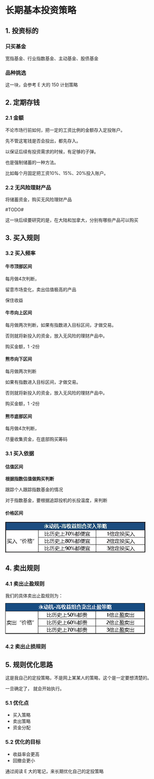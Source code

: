 # 长期基本投资策略



## 1. 投资标的



### 只买基金

宽指基金、行业指数基金、主动基金、股债基金



### 品种挑选

这一块，会参考 E 大的 150 计划策略



## 2. 定期存钱



### 2.1 金额

不论市场行前如何，把一定的工资比例的金额存入定投账户。

先不管这笔钱是否会投出，都先存入。

以保证后续有投资需求的时候，有足够的子弹。

也是强制储蓄的一种方法。

比如每个月固定把工资10%、15%、20%投入账户。



### 2.2 无风险理财产品

将储蓄资金，购买无风险理财产品

#TODO#

这一块后续要研究的是，在大陆和加拿大，分别有哪些产品可以购买



## 3. 买入规则



### 3.2 买入频率



#### 牛市顶部区间

每月做4次判断，

留意市场变化，卖出估值极高的产品

保住收益



#### 牛市向上区间

每月做两次判断，如果有指数进入目标区间，才做交易。

否则就将新投入的资金，放入无风险的理财产品中。

购买金额，1 -2份



#### 熊市向下区间

每月做两次判断

如果有指数进入目标区间，才做交易。

否则就将新投入的资金，放入无风险的理财产品中。

购买金额，1 -2份



#### 熊市底部区间

每月做4次判断，

尽量收集资金，在底部购买筹码



### 3.1 买入依据

#### 估值区间

**根据指数估值做购买判断**

跟踪个人跟踪指数基金的情况

对于指数基金，要根据追踪投机的长投温度，来判断



#### 价格区间

**![2021-02-05-1](img/2021-02-05-1.png)**



##  4. 卖出规则

### 4.1 卖出止盈规则

我们的具体卖出止盈规则为：

**![卖出规则](img/%E5%8D%96%E5%87%BA%E8%A7%84%E5%88%99.png)**



### 4.2 卖出止损规则





## 5. 规则优化思路

这是我自己的定投策略，不是网上某某人的策略，这个是一定要想清楚的。

一旦确定了， 就会开始执行。



### 5.1 优化点

- 买入策略
- 卖出策略
- 资金分配



### 5.2 优化的目标

- 收益率会更高
- 回撤会更小



通过阅读 E 大的笔记，来长期优化自己的定投策略


